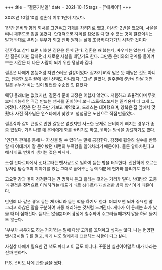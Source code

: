 +++
title = "결혼기념일"
date = 2021-10-15
tags = ["에세이"]
+++

2020년 10월 10일 결혼식 이후 1년이 지났다.

1년간 은비와 함께 회사를 그만두고 [가게](https://cheesylazy.com/)를 차리기로 했고, 이사만 2번을 했으며, 서울을 떠나 제주도로 집을 옮겼다. 안정적으로 자리를 잡았을 때 할 수 있는 것이 결혼이라는 말과 반대로 우리는 부부가 되고 진짜 원하는 삶에 조금씩 다가가기 시작한 것이다.

결혼하고 살다 보면 비슷한 질문을 듣게 된다. 결혼을 왜 했는지, 싸우지는 않는지. 단순한 질문이지만 답하면서 새로운 사실을 깨닫기도 한다. 그만큼 은비와의 관계를 돌이켜보는 시간은 더 나은 사람이 되기 위한 명상과 같다.

결혼은 나에게 본능처럼 자연스러운 결정이었다. 갑자기 벼락 맞은 듯 깨달은 것도 아니고, 진중한 토론 끝에 내린 선택도 아니었다. '그냥' 알았다. 일주일에 6번씩 만날 거면 얼른 부부가 되는 것이 당연한 수순인 것 같았다.

웨딩 플래너는 없었지만, 결혼식 준비 과정은 어렵지 않았다. 저렴하고 효율적이며 무엇보다 가능하면 직접 만드는 행사를 준비하다 보니 스트레스보다는 즐거움이 더 크게 느껴졌다. 식장은 단 한 곳만 가보고 계약했고, 드레스는 대여했으며, 양복은 집 앞에서 맞췄다. 사진 작가님은 인스타에서 찾았고, 청첩장은 노션으로 직접 만들었다.

결혼식과 같이 큰일로 인한 갈등은 없었지만 사소한 문제로 은비에게 삐지는 경우가 종종 있었다. 기분 나쁠 때 은비에게 화를 돌리기도 하고, 원하는 방식을 강요하기도 했다.

'인간은 관계를 통해 나 자신을 알 수 있다'는 말에 공감한다. 감정에 휩쓸려 실수를 반복할 때 여태까지 잘 묻어놨던 내면의 부족함을 알아차리기 때문이다. 물론 알아차린다고 해서 바로 변화가 생기는 것은 아니다.

소설 싯다르타에서 싯다르타는 뱃사공으로 일하며 듣는 법을 터득한다. 잔잔하게 흐르는 강처럼 탑승객의 이야기를 있는 그대로 들어주는 능력 덕분에 현자라 불리기도 한다.

고요한 강과 같이 경청한다는 건 멍하니 듣고 흘리는 것과는 거리가 멀다. 상대방의 고충과 관점을 전적으로 이해하려는 태도가 바로 싯다르타가 실천한 삶의 방식이기 때문이다.

반면에 나 같은 경우 듣는 게 아니라 듣는 척을 하기도 한다. 어찌 보면 뇌가 중요한 말 그리고 하찮은 말을 구분하여 자동 처리하는 것처럼 느껴진다. 게다가 이 문제는 화가 났을 때 더 심해진다. 듣지도 않을뿐더러 감정에 침수되어 수그러들 때까지 말을 하려 들지도 않는다.

'부부가 싸우기도 하는 거지'라는 말에 마냥 고개를 끄덕이고 싶지는 않다. 나는 현명한 뱃사공처럼 귀를 열고, 화가 나도 명쾌하게 표현하는 사람이 되고 싶다.

사실상 나에게 필요한 건 책도 아니고 이 글도 아니다. 꾸준한 실천이야말로 내가 바라는 진짜 변화다.

P.S. 은비도 나에 관한 [글](https://m.blog.naver.com/rhdmsql100/222542814730)을 썼다.